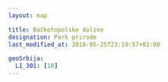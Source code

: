 ```yaml
---
layout: map

title: Bačkotopolske doline
designation: Park prirode
last_modified_at: 2018-05-25T23:19:57+02:00

geoSrbija:
  L1_301: [18]
---
```

